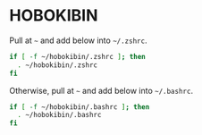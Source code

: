 # HOBOKIBIN

Pull at `~` and add below into `~/.zshrc`.

```zsh
if [ -f ~/hobokibin/.zshrc ]; then
  . ~/hobokibin/.zshrc
fi
```

Otherwise, pull at `~` and add below into `~/.bashrc`.

```bash
if [ -f ~/hobokibin/.bashrc ]; then
  . ~/hobokibin/.bashrc
fi
```
